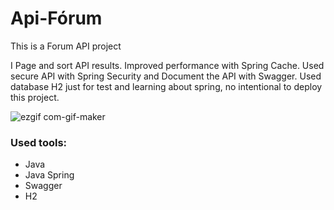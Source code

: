 # Api-Fórum

This is a Forum API project

I Page and sort API results. Improved performance with Spring Cache. Used secure API with Spring Security and Document the API with Swagger. Used database H2 just for test and learning about spring, no intentional to deploy this project.

![ezgif com-gif-maker](https://user-images.githubusercontent.com/100448527/197067215-77c8e398-51e6-465a-8cdb-52a82c8d8609.gif)

<h3>Used tools:</h3>
<ul>
<li>Java</li>
<li>Java Spring</li>
<li>Swagger</li>
<li>H2</li>
</ul>
